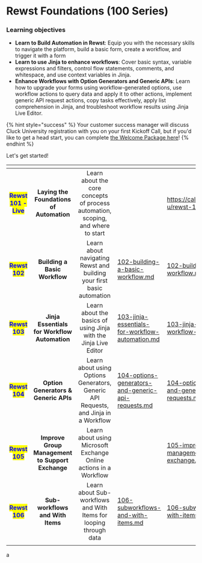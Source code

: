 # Rewst Foundations (100 Series)

### Learning objectives

* **Learn to Build Automation in Rewst**: Equip you with the necessary skills to navigate the platform, build a basic form, create a workflow, and trigger it with a form
* **Learn to use Jinja to enhance workflows**: Cover basic syntax, variable expressions and filters, control flow statements, comments, and whitespace, and use context variables in Jinja.
* **Enhance Workflows with Option Generators and Generic APIs**: Learn how to upgrade your forms using workflow-generated options, use workflow actions to query data and apply it to other actions, implement generic API request actions, copy tasks effectively, apply list comprehension in Jinja, and troubleshoot workflow results using Jinja Live Editor.

{% hint style="success" %}
Your customer success manager will discuss Cluck University registration with you on your first Kickoff Call, but if you'd like to get a head start, you can complete [the Welcome Package here](https://app.rewst.io/form/40c82e64-9976-4253-baf4-55421a2a2c3f)!
{% endhint %}

Let's get started!

<table data-view="cards"><thead><tr><th align="center"></th><th align="center"></th><th align="center"></th><th data-hidden data-type="content-ref"></th><th data-hidden data-card-target data-type="content-ref"></th></tr></thead><tbody><tr><td align="center"><mark style="color:blue;"><strong>Rewst 101 - Live</strong></mark></td><td align="center"><strong>Laying the Foundations of Automation</strong></td><td align="center">Learn about the core concepts of process automation, scoping, and where to start</td><td></td><td><a href="https://calendly.com/cluck-u/rewst-101">https://calendly.com/cluck-u/rewst-101</a></td></tr><tr><td align="center"><mark style="color:blue;"><strong>Rewst 102</strong></mark></td><td align="center"><strong>Building a Basic Workflow</strong></td><td align="center">Learn about navigating Rewst and building your first basic automation</td><td><a href="102-building-a-basic-workflow.md">102-building-a-basic-workflow.md</a></td><td><a href="102-building-a-basic-workflow.md">102-building-a-basic-workflow.md</a></td></tr><tr><td align="center"><mark style="color:blue;"><strong>Rewst 103</strong></mark></td><td align="center"><strong>Jinja Essentials for Workflow Automation</strong></td><td align="center">Learn about the basics of using Jinja with the Jinja Live Editor</td><td><a href="103-jinja-essentials-for-workflow-automation.md">103-jinja-essentials-for-workflow-automation.md</a></td><td><a href="103-jinja-essentials-for-workflow-automation.md">103-jinja-essentials-for-workflow-automation.md</a></td></tr><tr><td align="center"><mark style="color:blue;"><strong>Rewst 104</strong></mark></td><td align="center"><strong>Option Generators &#x26; Generic APIs</strong></td><td align="center">Learn about using Options Generators, Generic API Requests, and Jinja in a Workflow</td><td><a href="104-options-generators-and-generic-api-requests.md">104-options-generators-and-generic-api-requests.md</a></td><td><a href="104-options-generators-and-generic-api-requests.md">104-options-generators-and-generic-api-requests.md</a></td></tr><tr><td align="center"><mark style="color:blue;"><strong>Rewst 105</strong></mark></td><td align="center"><strong>Improve Group Management to Support Exchange</strong></td><td align="center">Learn about using Microsoft Exchange Online actions in a Workflow</td><td></td><td><a href="105-improve-group-management-to-support-exchange.md">105-improve-group-management-to-support-exchange.md</a></td></tr><tr><td align="center"><mark style="color:blue;"><strong>Rewst 106</strong></mark></td><td align="center"><strong>Sub-workflows and With Items</strong></td><td align="center">Learn about Sub-workflows and With Items for looping through data</td><td><a href="106-subworkflows-and-with-items.md">106-subworkflows-and-with-items.md</a></td><td><a href="106-subworkflows-and-with-items.md">106-subworkflows-and-with-items.md</a></td></tr><tr><td align="center"></td><td align="center"></td><td align="center"></td><td></td><td></td></tr></tbody></table>

a
